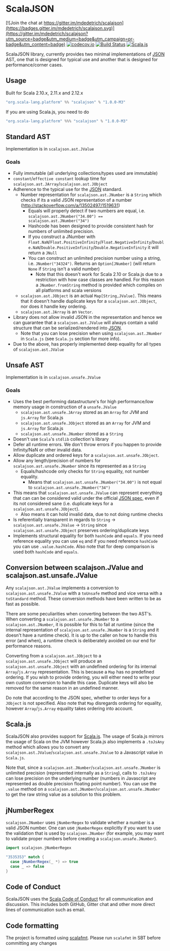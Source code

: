 # ScalaJSON

[![Join the chat at https://gitter.im/mdedetrich/scalajson](https://badges.gitter.im/mdedetrich/scalajson.svg)](https://gitter.im/mdedetrich/scalajson?utm_source=badge&utm_medium=badge&utm_campaign=pr-badge&utm_content=badge)
[![codecov.io](http://codecov.io/github/mdedetrich/scalajson/coverage.svg?branch=master)](http://codecov.io/github/mdedetrich/scalajson?branch=master)
[![Build Status](https://travis-ci.org/mdedetrich/scalajson.svg?branch=master)](https://travis-ci.org/mdedetrich/scalajson)
[![Scala.js](https://www.scala-js.org/assets/badges/scalajs-0.6.17.svg)](https://www.scala-js.org)

ScalaJSON library, currently provides two minimal implementations of [JSON](https://en.wikipedia.org/wiki/JSON) AST, one that is designed for
typical use and another that is designed for performance/corner cases.

## Usage

Built for Scala 2.10.x, 2.11.x and 2.12.x

```sbt
"org.scala-lang.platform" %% "scalajson" % "1.0.0-M3"
```

If you are using Scala.js, you need to do

```sbt
"org.scala-lang.platform" %%% "scalajson" % "1.0.0-M3"
```

## Standard AST
Implementation is in `scalajson.ast.JValue`

### Goals
- Fully immutable (all underlying collections/types used are immutable)
- `constant`/`effective constant` lookup time for `scalajson.ast.JArray`/`scalajson.ast.JObject`
- Adherence to the typical use for the [JSON](https://en.wikipedia.org/wiki/JSON) standard.
    - Number representation for `scalajson.ast.JNumber` is a `String` which checks if its a valid JSON representation
      of a number (http://stackoverflow.com/a/13502497/1519631)
      - Equals will properly detect if two numbers are equal, i.e. `scalajson.ast.JNumber("34.00") == scalajson.ast.JNumber("34")`
      - Hashcode has been designed to provide consistent hash for numbers of unlimited precision.
      - If you construct a JNumber with `Float.NaN`/`Float.PositiveInfinity`/`Float.NegativeInfinity`/`Double.NaN`/`Double.PositiveInfinity`/`Double.NegativeInfinity` it will return a `JNull`
      - You can construct an unlimited precision number using a string, i.e. `JNumber("34324")`. Returns an `Option[JNumber]` (will return `None` if `String` isn't a valid number)
        - Note that this doesn't work for Scala 2.10 or Scala.js due to a restriction with how case classes are handled. For this reason a `JNumber.fromString` method is provided which compiles on all platforms and scala versions
    - `scalajson.ast.JObject` is an actual `Map[String,JValue]`. This means that it doesn't handle duplicate keys for a `scalajson.ast.JObject`,
    nor does it handle key ordering.
    - `scalajson.ast.JArray` is an `Vector`.
- Library does not allow invalid JSON in the representation and hence we can guarantee that a `scalajson.ast.JValue` will 
always contain a valid structure that can be serialized/rendered into [JSON](https://en.wikipedia.org/wiki/JSON). 
  - Note that you can lose precision when using `scalajson.ast.JNumber` in `Scala.js` (see `Scala.js` 
section for more info).
- Due to the above, has properly implemented deep equality for all types of `scalajson.ast.JValue`

## Unsafe AST
Implementation is in `scalajson.unsafe.JValue`

### Goals
- Uses the best performing datastructure's for high performance/low memory usage in construction of a `unsafe.JValue`
    - `scalajson.ast.unsafe.JArray` stored as an `Array` for JVM and `js.Array` for Scala.js
    - `scalajson.ast.unsafe.JObject` stored as an `Array` for JVM and `js.Array` for Scala.js
    - `scalajson.ast.unsafe.JNumber` stored as a `String`
- Doesn't use `Scala`'s `stdlib` collection's library
- Defer all runtime errors. We don't throw errors if you happen to provide Infinity/NaN or other invalid data.
- Allow duplicate and ordered keys for a `scalajson.ast.unsafe.JObject`.
- Allow any length/precision of numbers for `scalajson.ast.unsafe.JNumber` since its represented as a `String`
  - Equals/hashcode only checks for `String` equality, not number equality.
    - Means that `scalajson.ast.unsafe.JNumber("34.00")` is not equal to `scalajson.ast.unsafe.JNumber("34")`
- This means that `scalajson.ast.unsafe.JValue` can represent everything that can
can be considered valid under the official [JSON spec](https://www.ietf.org/rfc/rfc4627.txt), even if its not considered sane (i.e.
duplicate keys for a `scalajson.ast.unsafe.JObject`).
  - Also means it can hold invalid data, due to not doing runtime checks
- Is referentially transparent in regards to `String` -> `scalajson.ast.unsafe.JValue` -> `String` since `scalajson.ast.unsafe.JObject` 
  preserves ordering/duplicate keys
- Implements structural equality for both `hashCode` and `equals`. If you need reference equality
  you can use `eq` and if you need reference `hashCode` you can use `.value.hashCode`. Also note that for
  deep comparison is used both `hashCode` and `equals`.

## Conversion between scalajson.JValue and scalajson.ast.unsafe.JValue

Any `scalajson.ast.JValue` implements a conversion to `scalajson.ast.unsafe.JValue` with a `toUnsafe` method and vice versa with a
`toStandard` method. These conversion methods have been written to be as fast as possible.

There are some peculiarities when converting between the two AST's. When converting a `scalajson.ast.unsafe.JNumber` to a 
`scalajson.ast.JNumber`, it is possible for this to fail at runtime (since the internal representation of 
`scalajson.ast.unsafe.JNumber` is a `String` and it doesn't have a runtime check). It is up to the caller on how to handle this error (and when), 
a runtime check is deliberately avoided on our end for performance reasons.

Converting from a `scalajson.ast.JObject` to a `scalajson.ast.unsafe.JObject` will produce 
an `scalajson.ast.unsafe.JObject` with an undefined ordering for its internal `Array`/`js.Array` representation.
This is because a `Map` has no predefined ordering. If you wish to provide ordering, you will either need
to write your own custom conversion to handle this case. Duplicate keys will also be removed for the same reason
in an undefined manner.

Do note that according to the JSON spec, whether to order keys for a `JObject` is not specified. Also note that `Map` 
disregards ordering for equality, however `Array`/`js.Array` equality takes ordering into account.

## Scala.js
ScalaJSON also provides support for [Scala.js](https://github.com/scala-js/scala-js).
The usage of Scala.js mirrors the usage of Scala on the JVM however Scala.js also implements
a `.toJsAny` method which allows you to convert any
`scalajson.ast.JValue`/`scalajson.ast.unsafe.JValue` to a Javascript value in `Scala.js`.

Note that, since a `scalajson.ast.JNumber`/`scalajson.ast.unsafe.JNumber` is unlimited
precision (represented internally as a `String`), calls to `.toJsAny` can lose precision on the
underlying number (numbers in Javascript are represented as double precision floating point number).
You can use the `.value` method on a `scalajson.ast.JNumber`/`scalajson.ast.unsafe.JNumber` to
get the raw string value as a solution to this problem.

## jNumberRegex
`scalajson.JNumber` uses `jNumberRegex` to validate whether a number is a valid
JSON number. One can use `jNumberRegex` explicitly if you want to use the validation that
is used by `scalajson.JNumber` (for example, you may want to validate proper numbers
before creating a `scalajson.unsafe.JNumber`).

```scala
import scalajson.jNumberRegex

"3535353" match {
  case jNumberRegex(_ *) => true
  case _ => false
}
```

## Code of Conduct
ScalaJSON uses the [Scala Code of Conduct](https://www.scala-lang.org/conduct.html)
for all communication and discussion. This includes both GitHub, Gitter chat and
other more direct lines of communication such as email.

## Code formatting

The project is formatted using [scalafmt](https://github.com/olafurpg/scalafmt). Please run `scalafmt`
in SBT before committing any changes
